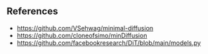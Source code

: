 ## References

- https://github.com/VSehwag/minimal-diffusion
- https://github.com/cloneofsimo/minDiffusion
- https://github.com/facebookresearch/DiT/blob/main/models.py